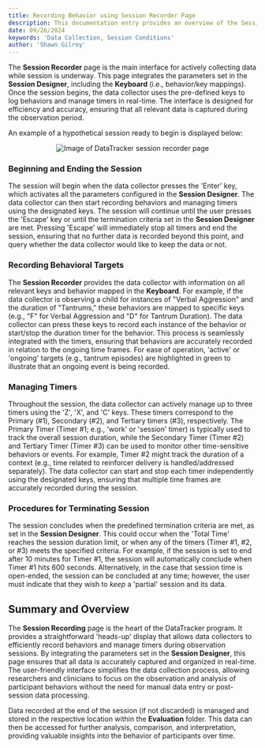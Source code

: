 ```yaml
---
title: Recording Behavior using Session Recorder Page
description: This documentation entry provides an overview of the Session Recorder page within DataTracker, including its purpose, structure, and how to record behaviors and manage timers during observation sessions.
date: 09/26/2024
keywords: 'Data Collection, Session Conditions'
author: 'Shawn Gilroy'
---
```


The **Session Recorder** page is the main interface for actively collecting data while session is underway. This page integrates the parameters set in the **Session Designer**, including the **Keyboard** (i.e., behavior/key mappings). Once the session begins, the data collector uses the pre-defined keys to log behaviors and manage timers in real-time. The interface is designed for efficiency and accuracy, ensuring that all relevant data is captured during the observation period.

An example of a hypothetical session ready to begin is displayed below:

<div align="center" width="100%">
    <img src="/docs/session_recorder.png" alt="Image of DataTracker session recorder page"/>
</div>

### Beginning and Ending the Session

The session will begin when the data collector presses the 'Enter' key, which activates all the parameters configured in the **Session Designer**. The data collector can then start recording behaviors and managing timers using the designated keys. The session will continue until the user presses the 'Escape' key or until the termination criteria set in the **Session Designer** are met. Pressing 'Escape' will immediately stop all timers and end the session, ensuring that no further data is recorded beyond this point, and query whether the data collector would like to keep the data or not.

### Recording Behavioral Targets

The **Session Recorder** provides the data collector with information on all relevant keys and behavior mapped in the **Keyboard**. For example, if the data collector is observing a child for instances of "Verbal Aggression" and the duration of "Tantrums," these behaviors are mapped to specific keys (e.g., "F" for Verbal Aggression and "D" for Tantrum Duration). The data collector can press these keys to record each instance of the behavior or start/stop the duration timer for the behavior. This process is seamlessly integrated with the timers, ensuring that behaviors are accurately recorded in relation to the ongoing time frames. For ease of operation, 'active' or 'ongoing' targets (e.g., tantrum episodes) are highlighted in green to illustrate that an ongoing event is being recorded.

### Managing Timers

Throughout the session, the data collector can actively manage up to three timers using the 'Z', 'X', and 'C' keys. These timers correspond to the Primary (#1), Secondary (#2), and Tertiary timers (#3), respectively. The Primary Timer (Timer #1; e.g., 'work' or 'session' timer) is typically used to track the overall session duration, while the Secondary Timer (Timer #2) and Tertiary Timer (Timer #3) can be used to monitor other time-sensitive behaviors or events. For example, Timer #2 might track the duration of a context (e.g., time related to reinforcer delivery is handled/addressed separately). The data collector can start and stop each timer independently using the designated keys, ensuring that multiple time frames are accurately recorded during the session.

### Procedures for Terminating Session

The session concludes when the predefined termination criteria are met, as set in the **Session Designer**. This could occur when the 'Total Time' reaches the session duration limit, or when any of the timers (Timer #1, #2, or #3) meets the specified criteria. For example, if the session is set to end after 10 minutes for Timer #1, the session will automatically conclude when Timer #1 hits 600 seconds. Alternatively, in the case that session time is open-ended, the session can be concluded at any time; however, the user must indicate that they wish to _keep_ a 'partial' session and its data.

## Summary and Overview

The **Session Recording** page is the heart of the DataTracker program. It provides a straightforward 'heads-up' display that allows data collectors to efficiently record behaviors and manage timers during observation sessions. By integrating the parameters set in the **Session Designer**, this page ensures that all data is accurately captured and organized in real-time. The user-friendly interface simplifies the data collection process, allowing researchers and clinicians to focus on the observation and analysis of participant behaviors without the need for manual data entry or post-session data processing.

Data recorded at the end of the session (if not discarded) is managed and stored in the respective location within the **Evaluation** folder. This data can then be accessed for further analysis, comparison, and interpretation, providing valuable insights into the behavior of participants over time.
